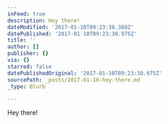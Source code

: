 ```yaml
---
inFeed: true
description: Hey there!
dateModified: '2017-01-10T09:23:30.388Z'
datePublished: '2017-01-10T09:23:30.975Z'
title: ''
author: []
publisher: {}
via: {}
starred: false
datePublishedOriginal: '2017-01-10T09:23:30.975Z'
sourcePath: _posts/2017-01-10-hey-there.md
_type: Blurb

---
```

Hey there!